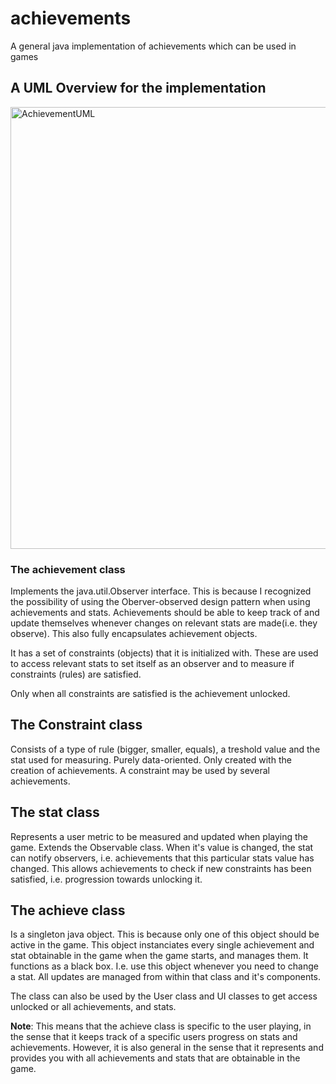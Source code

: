 # achievements
A general java implementation of achievements which can be used in games

## A UML Overview for the implementation
<img width="707" alt="AchievementUML" src="https://user-images.githubusercontent.com/25436721/67647305-95257900-f97d-11e9-8fa8-a64b6198ac94.png">

### The achievement class
Implements the java.util.Observer interface. This is because I recognized the possibility of using the Oberver-observed design pattern when using achievements and stats. Achievements should be able to keep track of and update themselves whenever changes on relevant stats are made(i.e. they observe). This also fully encapsulates achievement objects. 

It has a set of constraints (objects) that it is initialized with. These are used to access relevant stats to set itself as an observer and to measure if constraints (rules) are satisfied.

Only when all constraints are satisfied is the achievement unlocked.

## The Constraint class
Consists of a type of rule (bigger, smaller, equals), a treshold value and the stat used for measuring. Purely data-oriented. Only created with the creation of achievements. A constraint may be used by several achievements.

## The stat class
Represents a user metric to be measured and updated when playing the game. Extends the Observable class. When it's value is changed, the stat can notify observers, i.e. achievements that this particular stats value has changed. This allows achievements to check if new constraints has been satisfied, i.e. progression towards unlocking it.

## The achieve class
Is a singleton java object. This is because only one of this object should be active in the game. This object instanciates every single achievement and stat obtainable in the game when the game starts, and manages them. It functions as a black box. I.e. use this object whenever you need to change a stat. All updates are managed from within that class and it's components. 

The class can also be used by the User class and UI classes to get access unlocked or all achievements, and stats.

**Note**: This means that the achieve class is specific to the user playing, in the sense that it keeps track of a specific users progress on stats and achievements. However, it is also general in the sense that it represents and provides you with all achievements and stats that are obtainable in the game.
